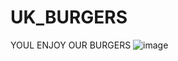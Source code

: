 # UK_BURGERS
YOUL ENJOY OUR BURGERS
![image](https://github.com/user-attachments/assets/fd4f2f1b-891d-45e1-80cd-fde2a11d690f)

